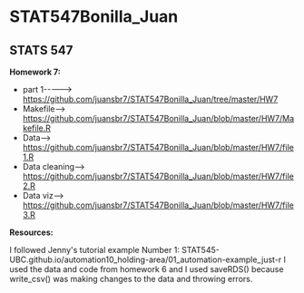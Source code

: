 # STAT547Bonilla_Juan

## STATS 547 

**Homework 7:**
* part 1-----> https://github.com/juansbr7/STAT547Bonilla_Juan/tree/master/HW7
* Makefile-->  https://github.com/juansbr7/STAT547Bonilla_Juan/blob/master/HW7/Makefile.R
* Data--> https://github.com/juansbr7/STAT547Bonilla_Juan/blob/master/HW7/file1.R
* Data cleaning--> https://github.com/juansbr7/STAT547Bonilla_Juan/blob/master/HW7/file2.R
* Data viz--> https://github.com/juansbr7/STAT547Bonilla_Juan/blob/master/HW7/file3.R




**Resources:**

I followed Jenny's tutorial example Number 1: STAT545-UBC.github.io/automation10_holding-area/01_automation-example_just-r 
I used the data and code from homework 6 and I used saveRDS() because write_csv() was making changes to the data and throwing errors. 
